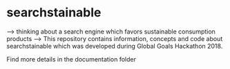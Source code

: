 # searchstainable
--> thinking about a search engine which favors sustainable consumption products
--> This repository contains information, concepts and code about searchstainable which was developed during Global Goals Hackathon 2018. 

Find more details in the documentation folder

